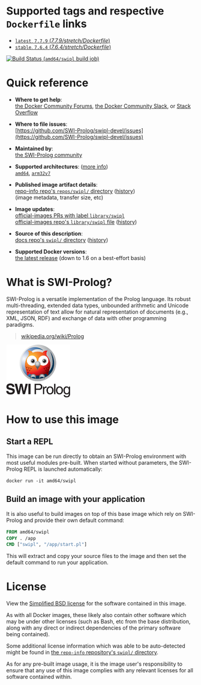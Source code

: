 <!--

********************************************************************************

WARNING:

    DO NOT EDIT "swipl/README.md"

    IT IS AUTO-GENERATED

    (from the other files in "swipl/" combined with a set of templates)

********************************************************************************

-->

# Supported tags and respective `Dockerfile` links

-	[`latest`, `7.7.9` (*7.7.9/stretch/Dockerfile*)](https://github.com/SWI-Prolog/docker-swipl/blob/49d87bcac8f23de646e70250a5e08c6dcf3c9208/7.7.9/stretch/Dockerfile)
-	[`stable`, `7.6.4` (*7.6.4/stretch/Dockerfile*)](https://github.com/SWI-Prolog/docker-swipl/blob/49d87bcac8f23de646e70250a5e08c6dcf3c9208/7.6.4/stretch/Dockerfile)

[![Build Status](https://doi-janky.infosiftr.net/job/multiarch/job/amd64/job/swipl/badge/icon) (`amd64/swipl` build job)](https://doi-janky.infosiftr.net/job/multiarch/job/amd64/job/swipl/)

# Quick reference

-	**Where to get help**:  
	[the Docker Community Forums](https://forums.docker.com/), [the Docker Community Slack](https://blog.docker.com/2016/11/introducing-docker-community-directory-docker-community-slack/), or [Stack Overflow](https://stackoverflow.com/search?tab=newest&q=docker)

-	**Where to file issues**:  
	[https://github.com/SWI-Prolog/swipl-devel/issues](https://github.com/SWI-Prolog/swipl-devel/issues)

-	**Maintained by**:  
	[the SWI-Prolog community](https://github.com/SWI-Prolog/swipl-devel)

-	**Supported architectures**: ([more info](https://github.com/docker-library/official-images#architectures-other-than-amd64))  
	[`amd64`](https://hub.docker.com/r/amd64/swipl/), [`arm32v7`](https://hub.docker.com/r/arm32v7/swipl/)

-	**Published image artifact details**:  
	[repo-info repo's `repos/swipl/` directory](https://github.com/docker-library/repo-info/blob/master/repos/swipl) ([history](https://github.com/docker-library/repo-info/commits/master/repos/swipl))  
	(image metadata, transfer size, etc)

-	**Image updates**:  
	[official-images PRs with label `library/swipl`](https://github.com/docker-library/official-images/pulls?q=label%3Alibrary%2Fswipl)  
	[official-images repo's `library/swipl` file](https://github.com/docker-library/official-images/blob/master/library/swipl) ([history](https://github.com/docker-library/official-images/commits/master/library/swipl))

-	**Source of this description**:  
	[docs repo's `swipl/` directory](https://github.com/docker-library/docs/tree/master/swipl) ([history](https://github.com/docker-library/docs/commits/master/swipl))

-	**Supported Docker versions**:  
	[the latest release](https://github.com/docker/docker-ce/releases/latest) (down to 1.6 on a best-effort basis)

# What is SWI-Prolog?

SWI-Prolog is a versatile implementation of the Prolog language. Its robust multi-threading, extended data types, unbounded arithmetic and Unicode representation of text allow for natural representation of documents (e.g., XML, JSON, RDF) and exchange of data with other programming paradigms.

> [wikipedia.org/wiki/Prolog](https://en.wikipedia.org/wiki/Prolog)

![logo](https://raw.githubusercontent.com/docker-library/docs/4fc6655434dd9a7ff8cc46146a5f07395d156d7c/swipl/logo.png)

# How to use this image

## Start a REPL

This image can be run directly to obtain an SWI-Prolog environment with most useful modules pre-built. When started without parameters, the SWI-Prolog REPL is launched automatically:

```console
docker run -it amd64/swipl 
```

## Build an image with your application

It is also useful to build images on top of this base image which rely on SWI-Prolog and provide their own default command:

```dockerfile
FROM amd64/swipl
COPY . /app
CMD ["swipl", "/app/start.pl"]
```

This will extract and copy your source files to the image and then set the default command to run your application.

# License

View the [Simplified BSD license](http://www.swi-prolog.org/license.html) for the software contained in this image.

As with all Docker images, these likely also contain other software which may be under other licenses (such as Bash, etc from the base distribution, along with any direct or indirect dependencies of the primary software being contained).

Some additional license information which was able to be auto-detected might be found in [the `repo-info` repository's `swipl/` directory](https://github.com/docker-library/repo-info/tree/master/repos/swipl).

As for any pre-built image usage, it is the image user's responsibility to ensure that any use of this image complies with any relevant licenses for all software contained within.
